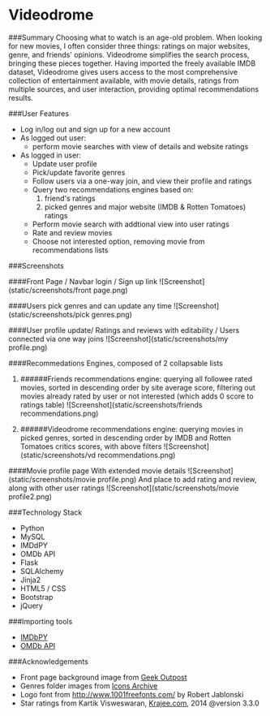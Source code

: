 Videodrome
==========

###Summary
Choosing what to watch is an age-old problem. When looking for new movies, I often consider three things: ratings on major websites, genre, and friends' opinions. Videodrome simplifies the search process, bringing these pieces together. Having imported the freely available IMDB dataset, Videodrome gives users access to the most comprehensive collection of entertainment available, with movie details, ratings from multiple sources, and user interaction, providing optimal recommendations results.

###User Features
* Log in/log out and sign up for a new account
* As logged out user:
    * perform movie searches with view of details and website ratings
* As logged in user:
    * Update user profile
    * Pick/update favorite genres
    * Follow users via a one-way join, and view their profile and ratings
    * Query two recommendations engines based on: 
      1. friend's ratings
      2. picked genres and major website (IMDB & Rotten Tomatoes) ratings
    * Perform movie search with addtional view into user ratings
    * Rate and review movies
    * Choose not interested option, removing movie from recommendations lists

###Screenshots

####Front Page / Navbar login / Sign up link
![Screenshot](static/screenshots/front page.png)

####Users pick genres and can update any time
![Screenshot](static/screenshots/pick genres.png)

####User profile update/ Ratings and reviews with editability / Users connected via one way joins
![Screenshot](static/screenshots/my profile.png)

####Recommedations Engines, composed of 2 collapsable lists

1. ######Friends recommendations engine: querying all followee rated movies, sorted in descending order by site average score, filtering out movies already rated by user or not interested (which adds 0 score to ratings table)
![Screenshot](static/screenshots/friends recommendations.png)

2. ######Videodrome recommendations engine: querying movies in picked genres, sorted in descending order by IMDB and Rotten Tomatoes critics scores, with above filters
![Screenshot](static/screenshots/vd recommendations.png)

####Movie profile page 
With extended movie details
![Screenshot](static/screenshots/movie profile.png)
And place to add rating and review, along with other user ratings
![Screenshot](static/screenshots/movie profile2.png)

###Technology Stack
* Python
* MySQL
* IMDdPY
* OMDb API
* Flask
* SQLAlchemy
* Jinja2
* HTML5 / CSS
* Bootstrap
* jQuery

###Importing tools
* <a href="http://imdbpy.sourceforge.net/">IMDbPY</a>
* <a href="http://www.omdbapi.com/">OMDb API</a>

###Acknowledgements
* Front page background image from <a href="http://www.geekoutpost.com/">Geek Outpost<a/>
* Genres folder images from <a href="http://icons.iconarchive.com/">Icons Archive<a/>
* Logo font from http://www.1001freefonts.com/ by Robert Jablonski
* Star ratings from Kartik Visweswaran, <a href="Krajee.com">Krajee.com</a>, 2014 @version 3.3.0

